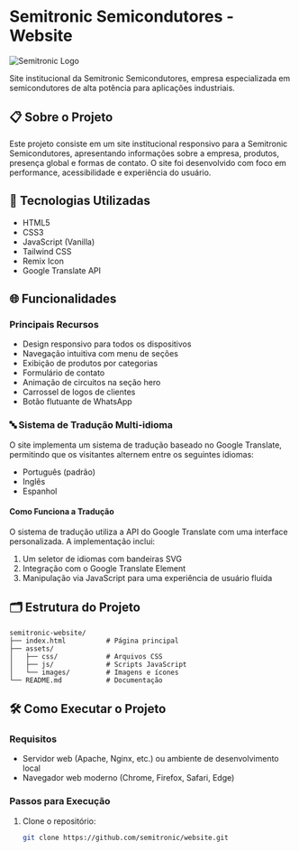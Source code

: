 # Semitronic Semicondutores - Website

![Semitronic Logo](https://readdy.ai/api/search-image?query=semiconductor%20company%20logo%20with%20green%20color%20scheme&width=200&height=100)

Site institucional da Semitronic Semicondutores, empresa especializada em semicondutores de alta potência para aplicações industriais.

## 📋 Sobre o Projeto

Este projeto consiste em um site institucional responsivo para a Semitronic Semicondutores, apresentando informações sobre a empresa, produtos, presença global e formas de contato. O site foi desenvolvido com foco em performance, acessibilidade e experiência do usuário.

## 🚀 Tecnologias Utilizadas

- HTML5
- CSS3
- JavaScript (Vanilla)
- Tailwind CSS
- Remix Icon
- Google Translate API

## 🌐 Funcionalidades

### Principais Recursos

- Design responsivo para todos os dispositivos
- Navegação intuitiva com menu de seções
- Exibição de produtos por categorias
- Formulário de contato
- Animação de circuitos na seção hero
- Carrossel de logos de clientes
- Botão flutuante de WhatsApp

### 🔤 Sistema de Tradução Multi-idioma

O site implementa um sistema de tradução baseado no Google Translate, permitindo que os visitantes alternem entre os seguintes idiomas:

- Português (padrão)
- Inglês
- Espanhol

#### Como Funciona a Tradução

O sistema de tradução utiliza a API do Google Translate com uma interface personalizada. A implementação inclui:

1. Um seletor de idiomas com bandeiras SVG
2. Integração com o Google Translate Element
3. Manipulação via JavaScript para uma experiência de usuário fluida

## 🗂️ Estrutura do Projeto

```
semitronic-website/
├── index.html          # Página principal
├── assets/
│   ├── css/            # Arquivos CSS
│   ├── js/             # Scripts JavaScript
│   └── images/         # Imagens e ícones
└── README.md           # Documentação
```

## 🛠️ Como Executar o Projeto

### Requisitos

- Servidor web (Apache, Nginx, etc.) ou ambiente de desenvolvimento local
- Navegador web moderno (Chrome, Firefox, Safari, Edge)

### Passos para Execução

1. Clone o repositório:
   ```bash
   git clone https://github.com/semitronic/website.git